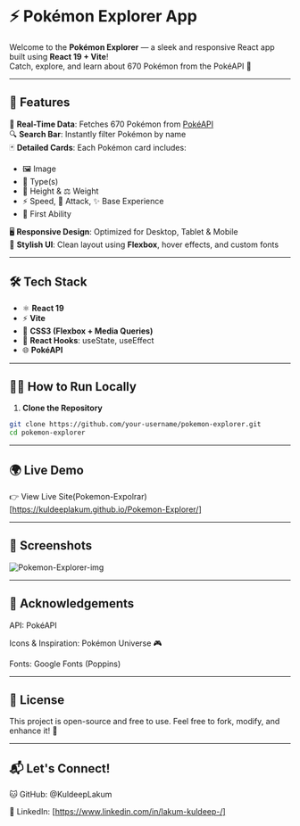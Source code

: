# ⚡️ Pokémon Explorer App

Welcome to the **Pokémon Explorer** — a sleek and responsive React app built using **React 19 + Vite**!  
Catch, explore, and learn about 670 Pokémon from the PokéAPI 🎯

---

## 🚀 Features

🧩 **Real-Time Data**: Fetches 670 Pokémon from [PokéAPI](https://pokeapi.co)  
🔍 **Search Bar**: Instantly filter Pokémon by name  
🃏 **Detailed Cards**: Each Pokémon card includes:
- 🖼️ Image
- 🧬 Type(s)
- 📏 Height & ⚖️ Weight
- ⚡ Speed, 🥊 Attack, ✨ Base Experience
- 🧠 First Ability

🖥️ **Responsive Design**: Optimized for Desktop, Tablet & Mobile  
🎨 **Stylish UI**: Clean layout using **Flexbox**, hover effects, and custom fonts

---

## 🛠️ Tech Stack

- ⚛️ **React 19**
- ⚡ **Vite**
- 🎨 **CSS3 (Flexbox + Media Queries)**
- 🧠 **React Hooks**: useState, useEffect
- 🌐 **PokéAPI**

---

## 🧑‍💻 How to Run Locally

1. **Clone the Repository**  
```bash
git clone https://github.com/your-username/pokemon-explorer.git
cd pokemon-explorer
```
---

## 🌍 Live Demo

👉 View Live Site(Pokemon-Expolrar)[https://kuldeeplakum.github.io/Pokemon-Explorer/]

---

## 📸 Screenshots

![Pokemon-Explorer-img](https://github.com/user-attachments/assets/8dde2da8-01c2-4222-8d3b-345a5372fd06)

---


## 🙏 Acknowledgements

API: PokéAPI

Icons & Inspiration: Pokémon Universe 🎮

Fonts: Google Fonts (Poppins)

---

## 📃 License
This project is open-source and free to use.
Feel free to fork, modify, and enhance it! 💖

---

## 📬 Let's Connect!

🐱 GitHub: @KuldeepLakum

💼 LinkedIn: [https://www.linkedin.com/in/lakum-kuldeep-/]


